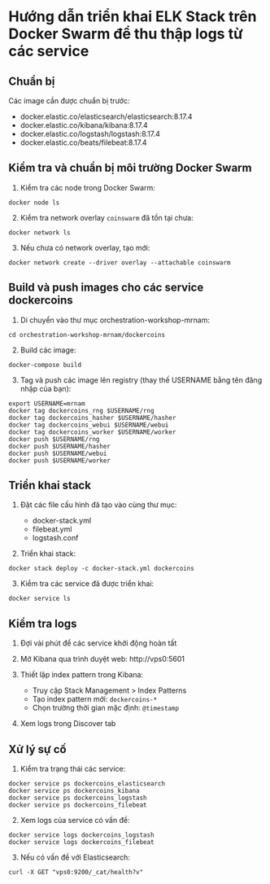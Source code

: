 # Hướng dẫn triển khai ELK Stack trên Docker Swarm để thu thập logs từ các service

## Chuẩn bị

Các image cần được chuẩn bị trước:
- docker.elastic.co/elasticsearch/elasticsearch:8.17.4
- docker.elastic.co/kibana/kibana:8.17.4
- docker.elastic.co/logstash/logstash:8.17.4
- docker.elastic.co/beats/filebeat:8.17.4

## Kiểm tra và chuẩn bị môi trường Docker Swarm

1. Kiểm tra các node trong Docker Swarm:
```
docker node ls
```

2. Kiểm tra network overlay `coinswarm` đã tồn tại chưa:
```
docker network ls
```

3. Nếu chưa có network overlay, tạo mới:
```
docker network create --driver overlay --attachable coinswarm
```

## Build và push images cho các service dockercoins

1. Di chuyển vào thư mục orchestration-workshop-mrnam:
```
cd orchestration-workshop-mrnam/dockercoins
```

2. Build các image:
```
docker-compose build
```

3. Tag và push các image lên registry (thay thế USERNAME bằng tên đăng nhập của bạn):
```
export USERNAME=mrnam
docker tag dockercoins_rng $USERNAME/rng
docker tag dockercoins_hasher $USERNAME/hasher
docker tag dockercoins_webui $USERNAME/webui
docker tag dockercoins_worker $USERNAME/worker
docker push $USERNAME/rng
docker push $USERNAME/hasher
docker push $USERNAME/webui
docker push $USERNAME/worker
```

## Triển khai stack

1. Đặt các file cấu hình đã tạo vào cùng thư mục:
   - docker-stack.yml
   - filebeat.yml
   - logstash.conf

2. Triển khai stack:
```
docker stack deploy -c docker-stack.yml dockercoins
```

3. Kiểm tra các service đã được triển khai:
```
docker service ls
```

## Kiểm tra logs

1. Đợi vài phút để các service khởi động hoàn tất

2. Mở Kibana qua trình duyệt web:
   http://vps0:5601

3. Thiết lập index pattern trong Kibana:
   - Truy cập Stack Management > Index Patterns
   - Tạo index pattern mới: `dockercoins-*`
   - Chọn trường thời gian mặc định: `@timestamp`

4. Xem logs trong Discover tab

## Xử lý sự cố

1. Kiểm tra trạng thái các service:
```
docker service ps dockercoins_elasticsearch
docker service ps dockercoins_kibana
docker service ps dockercoins_logstash
docker service ps dockercoins_filebeat
```

2. Xem logs của service có vấn đề:
```
docker service logs dockercoins_logstash
docker service logs dockercoins_filebeat
```

3. Nếu có vấn đề với Elasticsearch:
```
curl -X GET "vps0:9200/_cat/health?v"
```